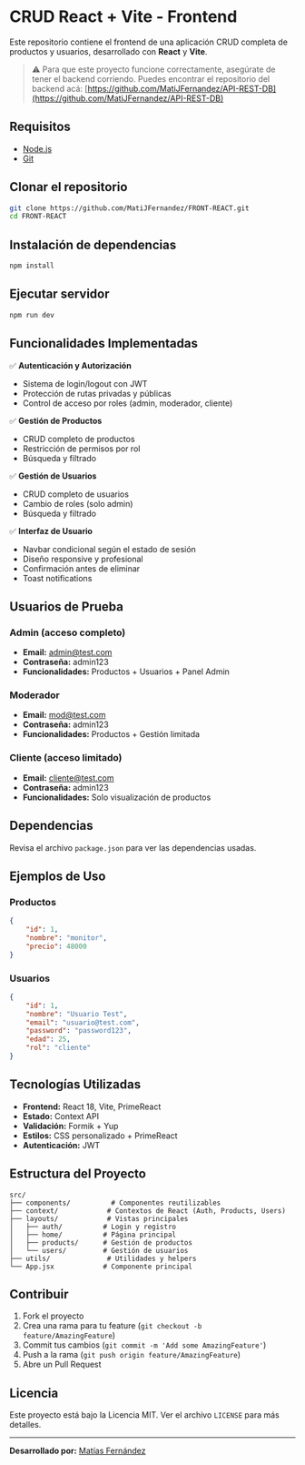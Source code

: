 # CRUD React + Vite - Frontend

Este repositorio contiene el frontend de una aplicación CRUD completa de productos y usuarios, desarrollado con **React** y **Vite**.

> ⚠️ Para que este proyecto funcione correctamente, asegúrate de tener el backend corriendo. Puedes encontrar el repositorio del backend acá: [https://github.com/MatiJFernandez/API-REST-DB](https://github.com/MatiJFernandez/API-REST-DB)

## Requisitos

- [Node.js](https://nodejs.org/)
- [Git](https://git-scm.com/)

## Clonar el repositorio

```bash
git clone https://github.com/MatiJFernandez/FRONT-REACT.git
cd FRONT-REACT
```

## Instalación de dependencias

```bash
npm install
```

## Ejecutar servidor

```bash
npm run dev
```

## Funcionalidades Implementadas

✅ **Autenticación y Autorización**
- Sistema de login/logout con JWT
- Protección de rutas privadas y públicas
- Control de acceso por roles (admin, moderador, cliente)

✅ **Gestión de Productos**
- CRUD completo de productos
- Restricción de permisos por rol
- Búsqueda y filtrado

✅ **Gestión de Usuarios**
- CRUD completo de usuarios
- Cambio de roles (solo admin)
- Búsqueda y filtrado

✅ **Interfaz de Usuario**
- Navbar condicional según el estado de sesión
- Diseño responsive y profesional
- Confirmación antes de eliminar
- Toast notifications

## Usuarios de Prueba

### Admin (acceso completo)
- **Email:** admin@test.com
- **Contraseña:** admin123
- **Funcionalidades:** Productos + Usuarios + Panel Admin

### Moderador
- **Email:** mod@test.com
- **Contraseña:** admin123
- **Funcionalidades:** Productos + Gestión limitada

### Cliente (acceso limitado)
- **Email:** cliente@test.com
- **Contraseña:** admin123
- **Funcionalidades:** Solo visualización de productos

## Dependencias

Revisa el archivo `package.json` para ver las dependencias usadas.

## Ejemplos de Uso

### Productos
```json
{
    "id": 1,
    "nombre": "monitor",
    "precio": 48000
}
```

### Usuarios
```json
{
    "id": 1,
    "nombre": "Usuario Test",
    "email": "usuario@test.com",
    "password": "password123",
    "edad": 25,
    "rol": "cliente"
}
```

## Tecnologías Utilizadas

- **Frontend:** React 18, Vite, PrimeReact
- **Estado:** Context API
- **Validación:** Formik + Yup
- **Estilos:** CSS personalizado + PrimeReact
- **Autenticación:** JWT

## Estructura del Proyecto

```
src/
├── components/          # Componentes reutilizables
├── context/            # Contextos de React (Auth, Products, Users)
├── layouts/            # Vistas principales
│   ├── auth/          # Login y registro
│   ├── home/          # Página principal
│   ├── products/      # Gestión de productos
│   └── users/         # Gestión de usuarios
├── utils/              # Utilidades y helpers
└── App.jsx            # Componente principal
```

## Contribuir

1. Fork el proyecto
2. Crea una rama para tu feature (`git checkout -b feature/AmazingFeature`)
3. Commit tus cambios (`git commit -m 'Add some AmazingFeature'`)
4. Push a la rama (`git push origin feature/AmazingFeature`)
5. Abre un Pull Request

## Licencia

Este proyecto está bajo la Licencia MIT. Ver el archivo `LICENSE` para más detalles.

---

**Desarrollado por:** [Matías Fernández](https://github.com/MatiJFernandez)
